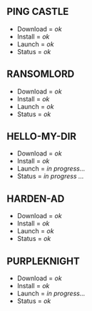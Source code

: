 ## PING CASTLE
- Download = *ok*
- Install = *ok*
- Launch = *ok*
- Status = *ok*
## RANSOMLORD
- Download = *ok*
- Install = *ok*
- Launch = *ok*
- Status = *ok*
## HELLO-MY-DIR
- Download = *ok*
- Install = *ok*
- Launch = *in progress...*
- Status = *in progress ...*
## HARDEN-AD
- Download = *ok*
- Install = *ok*
- Launch = *ok*
- Status = *ok*
## PURPLEKNIGHT
- Download = *ok*
- Install = *ok*
- Launch = *in progress...*
- Status = *ok*
